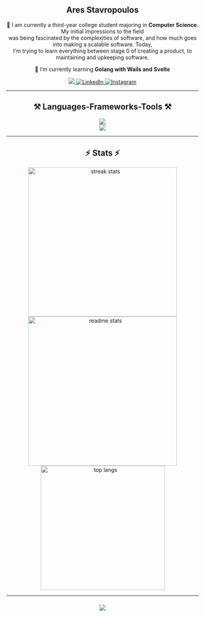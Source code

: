 <div align="center">
    <h2>Ares Stavropoulos</h2>
</div>
<div align="center">
<p>
🚀 I am currently a third-year college student majoring in <strong>Computer Science</strong>. My initial impressions to the field<br>
was being fascinated by the complexities of software, and how much goes into making a scalable software. Today,<br>
I'm trying to learn everything between stage 0 of creating a product, to maintaining and upkeeping software.
</p>
</div>

<div align="center">
  <p>🌱 I’m currently learning <strong>Golang with Wails and Svelte</strong></p>
</div>

<div align="center">
  <a href="mailto:aresstav04@gmail.com">
    <img src="https://img.shields.io/badge/Gmail-333333?style=for-the-badge&logo=gmail&logoColor=red" />
  </a>
  <a href="https://www.linkedin.com/in/ares-stavropoulos-324463181/">
    <img alt="LinkedIn" title "Connect on LinkedIn" src="https://img.shields.io/badge/LinkedIn-0077B5?style=for-the-badge&logo=linkedin"/>
  </a>
  <a href="https://www.instagram.com/ares2254/">
    <img alt="Instagram" title "Follow on Instagram" src="https://img.shields.io/badge/-Instagram-C13584?style=for-the-badge&logo=instagram&logoColor=white"/>
  </a>
</div>

<hr/>

<h2 align="center">⚒️ Languages-Frameworks-Tools ⚒️</h2>

<div align="center">
  <img src="https://skillicons.dev/icons?i=nodejs,linux,git,cpp,c,javascript,typescript,npm,express,mysql,java" /><br>
  <img src="https://skillicons.dev/icons?i=aws,react,golang,mysql,flask,python,css,html,sass,php,laravel,vim,svelte" />
</div>

<hr/>

<h2 align="center">⚡ Stats ⚡</h2>

<div align="center">
  <img width=390 src="https://streak-stats.demolab.com/?user=ares1605&count_private=true&theme=react&border_radius=10" alt="streak stats"/>
  <img width=390 src="https://github-readme-stats.vercel.app/api?username=ares1605&count_private=true&show_icons=true&theme=react&rank_icon=github&border_radius=10" alt="readme stats" />
  <br/>
  <img width=325 align="center" src="https://github-readme-stats.vercel.app/api/top-langs/?username=ares1605&hide=HTML&langs_count=8&layout=compact&theme=react&border_radius=10&size_weight=0.5&count_weight=0.5&exclude_repo=github-readme-stats" alt="top langs" />
</div>

<hr/>

<h3 align="center">
  <img src="https://readme-typing-svg.herokuapp.com/?font=Righteous&size=25&center=true&vCenter=true&width=500&height=70&duration=4000&lines=Thanks+for+visiting!+✌️;+Shoot+me+a+message+on+LinkedIn!;I'm+always+down+to+collab+:)">
</h3>
